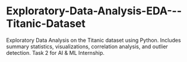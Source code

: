 # Exploratory-Data-Analysis-EDA---Titanic-Dataset
Exploratory Data Analysis on the Titanic dataset using Python. Includes summary statistics, visualizations, correlation analysis, and outlier detection. Task 2 for AI &amp; ML Internship.
